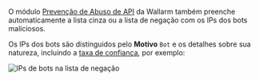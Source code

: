 O módulo [Prevenção de Abuso de API](../../about-wallarm/api-abuse-prevention.md) da Wallarm também preenche automaticamente a lista cinza ou a lista de negação com os IPs dos bots maliciosos.

Os IPs dos bots são distinguidos pelo **Motivo** `Bot` e os detalhes sobre sua natureza, incluindo a [taxa de confiança](../../about-wallarm/api-abuse-prevention.md#how-api-abuse-prevention-works), por exemplo:

![IPs de bots na lista de negação](../../images/about-wallarm-waf/abi-abuse-prevention/denylisted-bot-ips.png)